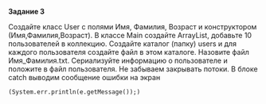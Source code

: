 **Задание 3**

Создайте класс User с полями Имя, Фамилия, Возраст и
конструктором (Имя,Фамилия,Возраст). В классе Main
создайте ArrayList<User>, добавьте 10 пользователей в
коллекцию. Создайте каталог (папку) users и для
каждого пользователя создайте файл в этом каталоге.
Назовите файл Имя_Фамилия.txt. Сериализуйте
информацию о пользователе и положите в файл
пользователя. Не забываем закрывать потоки. В блоке
catch выводим сообщение ошибки на экран

    (System.err.println(e.getMessage());)